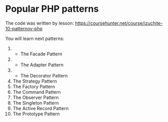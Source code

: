 # Popular PHP patterns
The code was written by lesson: https://coursehunter.net/course/izuchite-10-patternov-php

You will learn next patterns:

1. + The Facade Pattern
2. + The Adapter Pattern
3. + The Decorator Pattern
4.  The Strategy Pattern
5.  The Factory Pattern
6.  The Command Pattern
7.  The Observer Pattern
8.  The Singleton Pattern
9.  The Active Record Pattern
10. The Prototype Pattern
